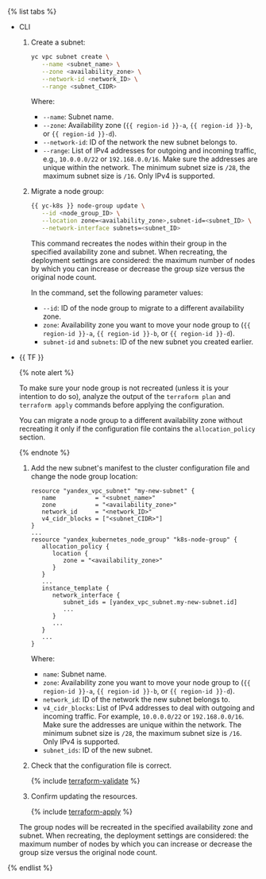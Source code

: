 {% list tabs %}

- CLI

   1. Create a subnet:

      ```bash
      yc vpc subnet create \
         --name <subnet_name> \
         --zone <availability_zone> \
         --network-id <network_ID> \
         --range <subnet_CIDR>
      ```

      Where:

      * `--name`: Subnet name.
      * `--zone`: Availability zone (`{{ region-id }}-a`, `{{ region-id }}-b`, or `{{ region-id }}-d`).
      * `--network-id`: ID of the network the new subnet belongs to.
      * `--range`: List of IPv4 addresses for outgoing and incoming traffic, e.g., `10.0.0.0/22` or `192.168.0.0/16`. Make sure the addresses are unique within the network. The minimum subnet size is `/28`, the maximum subnet size is `/16`. Only IPv4 is supported.

   1. Migrate a node group:

      ```bash
      {{ yc-k8s }} node-group update \
         --id <node_group_ID> \
         --location zone=<availability_zone>,subnet-id=<subnet_ID> \
         --network-interface subnets=<subnet_ID>
      ```

      This command recreates the nodes within their group in the specified availability zone and subnet. When recreating, the deployment settings are considered: the maximum number of nodes by which you can increase or decrease the group size versus the original node count.

      In the command, set the following parameter values:

      * `--id`: ID of the node group to migrate to a different availability zone.
      * `zone`: Availability zone you want to move your node group to (`{{ region-id }}-a`, `{{ region-id }}-b`, or `{{ region-id }}-d`).
      * `subnet-id` and `subnets`: ID of the new subnet you created earlier.

- {{ TF }}

   {% note alert %}

   To make sure your node group is not recreated (unless it is your intention to do so), analyze the output of the `terraform plan` and `terraform apply` commands before applying the configuration.

   You can migrate a node group to a different availability zone without recreating it only if the configuration file contains the `allocation_policy` section.

   {% endnote %}

   1. Add the new subnet's manifest to the cluster configuration file and change the node group location:

      ```hcl
      resource "yandex_vpc_subnet" "my-new-subnet" {
         name           = "<subnet_name>"
         zone           = "<availability_zone>"
         network_id     = "<network_ID>"
         v4_cidr_blocks = ["<subnet_CIDR>"]
      }
      ...
      resource "yandex_kubernetes_node_group" "k8s-node-group" {
         allocation_policy {
            location {
               zone = "<availability_zone>"
            }
         }
         ...
         instance_template {
            network_interface {
               subnet_ids = [yandex_vpc_subnet.my-new-subnet.id]
               ...
            }
            ...
         }
         ...
      }
      ```

      Where:

      * `name`: Subnet name.
      * `zone`: Availability zone you want to move your node group to (`{{ region-id }}-a`, `{{ region-id }}-b`, or `{{ region-id }}-d`).
      * `network_id`: ID of the network the new subnet belongs to.
      * `v4_cidr_blocks`: List of IPv4 addresses to deal with outgoing and incoming traffic. For example, `10.0.0.0/22` or `192.168.0.0/16`. Make sure the addresses are unique within the network. The minimum subnet size is `/28`, the maximum subnet size is `/16`. Only IPv4 is supported.
      * `subnet_ids`: ID of the new subnet.

   1. Check that the configuration file is correct.

      {% include [terraform-validate](../mdb/terraform/validate.md) %}

   1. Confirm updating the resources.

      {% include [terraform-apply](../mdb/terraform/apply.md) %}

   The group nodes will be recreated in the specified availability zone and subnet. When recreating, the deployment settings are considered: the maximum number of nodes by which you can increase or decrease the group size versus the original node count.

{% endlist %}